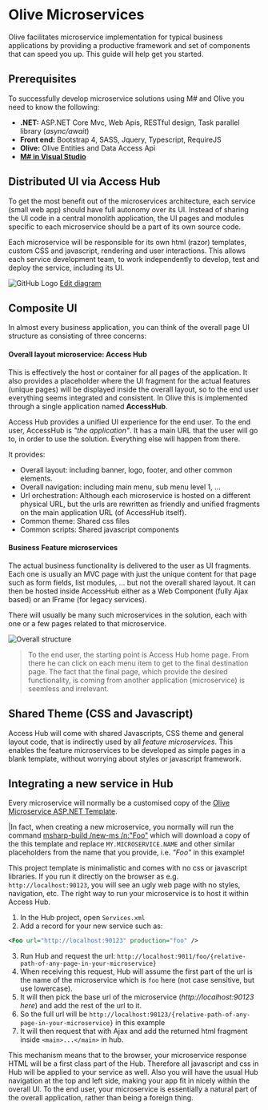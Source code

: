 # Olive Microservices

Olive facilitates microservice implementation for typical business applications by providing a productive framework and set of components that can speed you up. This guide will help get you started.

## Prerequisites
To successfully develop microservice solutions using M# and Olive you need to know the following:
- **.NET:** ASP.NET Core Mvc,  Web Apis, RESTful design, Task parallel library (*async/await*)
- **Front end:** Bootstrap 4, SASS, Jquery, Typescript, RequireJS
- **Olive:** Olive Entities and Data Access Api
- **[M# in Visual Studio](http://learn.msharp.co.uk/#/Overview/README)**

## Distributed UI via Access Hub 
To get the most benefit out of the microservices architecture, each service (small web app) should have full autonomy over its UI. Instead of sharing the UI code in a central monolith application, the UI pages and modules specific to each microservice should be a part of its own source code.

Each microservice will be responsible for its own html (razor) templates, custom CSS and javascript, rendering and user interactions. This allows each service development team, to work independently to develop, test and deploy the service, including its UI.

![GitHub Logo](AccessHub.png)
[Edit diagram](https://www.draw.io/?url=https://raw.githubusercontent.com/Geeksltd/Olive/master/docs/Microservices/AccessHub.png)


## Composite UI
In almost every business application, you can think of the overall page UI structure as consisting of three concerns:

#### Overall layout microservice: Access Hub
This is effectively the host or container for all pages of the application. It also provides a placeholder where the UI fragment for the actual features (unique pages) will be displayed inside the overall layout, so to the end user everything seems integrated and consistent. In Olive this is implemented through a single application named **AccessHub**.

Access Hub provides a unified UI experience for the end user. To the end user, AccessHub is *"the application"*. It has a main URL that the user will go to, in order to use the solution. Everything else will happen from there.

It provides:

- Overall layout: including banner, logo, footer, and other common elements.
- Overall navigation: including main menu, sub menu level 1, ...
- Url orchestration: Although each microservice is hosted on a different physical URL, but the urls are rewritten as friendly and unified fragments on the main application URL (of AccessHub itself).
- Common theme: Shared css files
- Common scripts: Shared javascript components

#### Business Feature microservices
The actual business functionality is delivered to the user as UI fragments. Each one is usually an MVC page with just the unique content for that page such as form fields, list modules, ... but not the overall shared layout. It can then be hosted inside AccessHub either as a Web Component (fully Ajax based) or an IFrame (for legacy services).

There will usually be many such microservices in the solution, each with one or a few pages related to that microservice.

![Overall structure](https://i.imgur.com/EqqTjDy.jpg)

> To the end user, the starting point is Access Hub home page. From there he can click on each menu item to get to the final destination page. The fact that the final page, which provide the desired functionality, is coming from another application (microservice) is seemless and irrelevant.

## Shared Theme (CSS and Javascript)
Access Hub will come with shared Javascripts, CSS theme and general layout code, that is indirectly used by all *feature microservices*. This enables the feature microservices to be developed as simple pages in a blank template, without worrying about styles or javascript framework.

## Integrating a new service in Hub
Every microservice will normally be a customised copy of the [Olive Microservice ASP.NET Template](https://github.com/Geeksltd/Olive.Mvc.Microservice.Template/tree/master/Template). 

|In fact, when creating a new microservice, you normally will run the command [msharp-build /new-ms /n:"Foo"](https://github.com/Geeksltd/msharp-build#create-a-new-microservice-m-project) which will download a copy of the this template and replace `MY.MICROSERVICE.NAME` and other similar placeholders from the name that you provide, i.e. *"Foo"* in this example!

This project template is minimalistic and comes with no css or javascript libraries. If you run it directly on the browser as e.g. `http://localhost:90123`, you will see an ugly web page with no styles, navigation, etc. The right way to run your microservice is to host it within Access Hub.

1. In the Hub project, open `Services.xml`
2. Add a record for your new service such as: 
```xml
<Foo url="http://localhost:90123" production="foo" />
```
3. Run Hub and request the url: `http://localhost:9011/foo/{relative-path-of-any-page-in-your-microservice}`
4. When receiving this request, Hub will assume the first part of the url is the name of the microservice which is `foo` here (not case sensitive, but use lowercase).
5. It will then pick the base url of the microservice (*http://localhost:90123 here*) and add the rest of the url to it.
6. So the full url will be `http://localhost:90123/{relative-path-of-any-page-in-your-microservice}` in this example
7. It will then request that with Ajax and add the returned html fragment inside `<main>...</main>` in hub.

This mechanism means that to the browser, your microservice response HTML will be a first class part of the Hub. Therefore all javascript and css in Hub will be applied to your service as well. Also you will have the usual Hub navigation at the top and left side, making your app fit in nicely within the overall UI. To the end user, your microservice is essentially a natural part of the overall application, rather than being a foreign thing.
